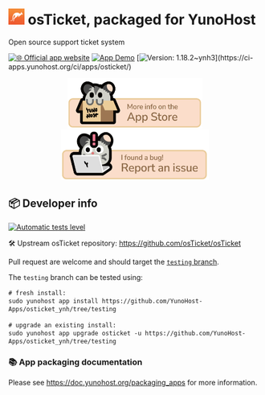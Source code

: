 <!--
N.B.: This README was automatically generated by <https://github.com/YunoHost/apps_tools/blob/main/readme_generator>
It shall NOT be edited by hand.
-->

<h1>
  <img src="https://raw.githubusercontent.com/YunoHost/apps/main/logos/osticket.png" width="32px" alt="Logo of osTicket">
  osTicket, packaged for YunoHost
</h1>

Open source support ticket system

[![🌐 Official app website](https://img.shields.io/badge/Official_app_website-darkgreen?style=for-the-badge)](https://osticket.com)
[![App Demo](https://img.shields.io/badge/App_Demo-blue?style=for-the-badge)](http://www.ostickethacks.com/demo/demo_info.php)
[![Version: 1.18.2~ynh3](https://img.shields.io/badge/Version-1.18.2~ynh3-rgba(0,150,0,1)?style=for-the-badge)](https://ci-apps.yunohost.org/ci/apps/osticket/)

<div align="center">
<a href="https://apps.yunohost.org/app/osticket"><img height="100px" src="https://github.com/YunoHost/yunohost-artwork/raw/refs/heads/main/badges/neopossum-badges/badge_more_info_on_the_appstore.svg"/></a>
<a href="https://github.com/YunoHost-Apps/osticket_ynh/issues"><img height="100px" src="https://github.com/YunoHost/yunohost-artwork/raw/refs/heads/main/badges/neopossum-badges/badge_report_an_issue.svg"/></a>
</div>

## 📦 Developer info

[![Automatic tests level](https://apps.yunohost.org/badge/cilevel/osticket)](https://ci-apps.yunohost.org/ci/apps/osticket/)

🛠️ Upstream osTicket repository: <https://github.com/osTicket/osTicket>

Pull request are welcome and should target the [`testing` branch](https://github.com/YunoHost-Apps/osticket_ynh/tree/testing).

The `testing` branch can be tested using:
```
# fresh install:
sudo yunohost app install https://github.com/YunoHost-Apps/osticket_ynh/tree/testing

# upgrade an existing install:
sudo yunohost app upgrade osticket -u https://github.com/YunoHost-Apps/osticket_ynh/tree/testing
```

### 📚 App packaging documentation

Please see <https://doc.yunohost.org/packaging_apps> for more information.